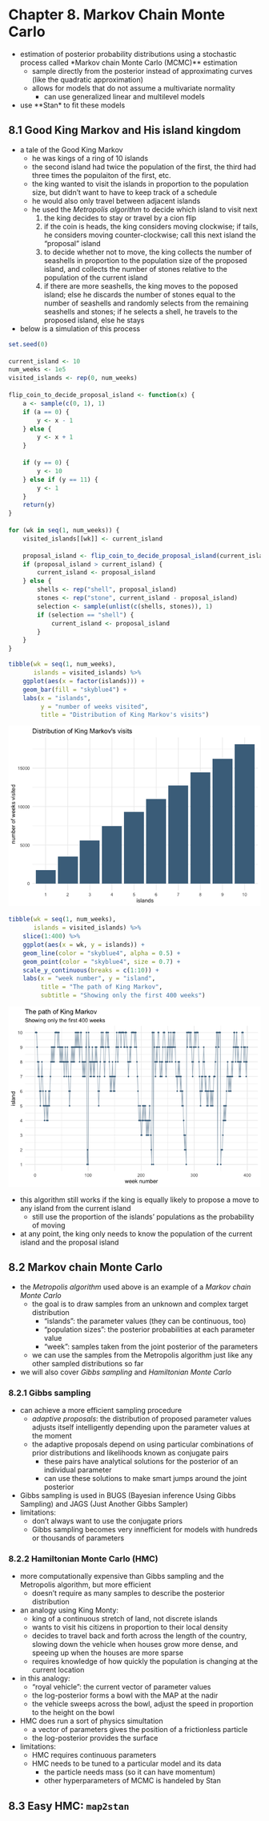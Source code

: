 Chapter 8. Markov Chain Monte Carlo
================

  - estimation of posterior probability distributions using a stochastic
    process called \*Markov chain Monte Carlo (MCMC)\*\* estimation
      - sample directly from the posterior instead of approximating
        curves (like the quadratic approximation)
      - allows for models that do not assume a multivariate normality
          - can use generalized linear and multilevel models
  - use \*\*Stan\* to fit these models

## 8.1 Good King Markov and His island kingdom

  - a tale of the Good King Markov
      - he was kings of a ring of 10 islands
      - the second island had twice the population of the first, the
        third had three times the populaiton of the first, etc.
      - the king wanted to visit the islands in proportion to the
        population size, but didn’t want to have to keep track of a
        schedule
      - he would also only travel between adjacent islands
      - he used the *Metropolis algorithm* to decide which island to
        visit next
        1.  the king decides to stay or travel by a cion flip
        2.  if the coin is heads, the king considers moving clockwise;
            if tails, he considers moving counter-clockwise; call this
            next island the “proposal” island
        3.  to decide whether not to move, the king collects the number
            of seashells in proportion to the population size of the
            proposed island, and collects the number of stones relative
            to the population of the current island
        4.  if there are more seashells, the king moves to the poposed
            island; else he discards the number of stones equal to the
            number of seashells and randomly selects from the remaining
            seashells and stones; if he selects a shell, he travels to
            the proposed island, else he stays
  - below is a simulation of this process

<!-- end list -->

``` r
set.seed(0)

current_island <- 10
num_weeks <- 1e5
visited_islands <- rep(0, num_weeks)

flip_coin_to_decide_proposal_island <- function(x) {
    a <- sample(c(0, 1), 1)
    if (a == 0) {
        y <- x - 1
    } else {
        y <- x + 1
    }
    
    if (y == 0) {
        y <- 10
    } else if (y == 11) {
        y <- 1
    }
    return(y)
}

for (wk in seq(1, num_weeks)) {
    visited_islands[[wk]] <- current_island
    
    proposal_island <- flip_coin_to_decide_proposal_island(current_island)
    if (proposal_island > current_island) {
        current_island <- proposal_island
    } else {
        shells <- rep("shell", proposal_island)
        stones <- rep("stone", current_island - proposal_island)
        selection <- sample(unlist(c(shells, stones)), 1)
        if (selection == "shell") {
            current_island <- proposal_island
        }
    }
}
```

``` r
tibble(wk = seq(1, num_weeks),
       islands = visited_islands) %>%
    ggplot(aes(x = factor(islands))) + 
    geom_bar(fill = "skyblue4") +
    labs(x = "islands",
         y = "number of weeks visited",
         title = "Distribution of King Markov's visits")
```

![](ch8_markov-chain-monte-carlo_files/figure-gfm/unnamed-chunk-2-1.png)<!-- -->

``` r
tibble(wk = seq(1, num_weeks),
       islands = visited_islands) %>%
    slice(1:400) %>%
    ggplot(aes(x = wk, y = islands)) +
    geom_line(color = "skyblue4", alpha = 0.5) +
    geom_point(color = "skyblue4", size = 0.7) +
    scale_y_continuous(breaks = c(1:10)) +
    labs(x = "week number", y = "island",
         title = "The path of King Markov",
         subtitle = "Showing only the first 400 weeks")
```

![](ch8_markov-chain-monte-carlo_files/figure-gfm/unnamed-chunk-3-1.png)<!-- -->

  - this algorithm still works if the king is equally likely to propose
    a move to any island from the current island
      - still use the proportion of the islands’ populations as the
        probability of moving
  - at any point, the king only needs to know the population of the
    current island and the proposal island

## 8.2 Markov chain Monte Carlo

  - the *Metropolis algorithm* used above is an example of a *Markov
    chain Monte Carlo*
      - the goal is to draw samples from an unknown and complex target
        distribution
          - “islands”: the parameter values (they can be continuous,
            too)
          - “population sizes”: the posterior probabilities at each
            parameter value
          - “week”: samples taken from the joint posterior of the
            parameters
      - we can use the samples from the Metropolis algorithm just like
        any other sampled distributions so far
  - we will also cover *Gibbs sampling* and *Hamiltonian Monte Carlo*

### 8.2.1 Gibbs sampling

  - can achieve a more efficient sampling procedure
      - *adaptive proposals*: the distribution of proposed parameter
        values adjusts itself intelligently depending upon the parameter
        values at the moment
      - the adaptive proposals depend on using particular combinations
        of prior distributions and likelihoods known as conjugate pairs
          - these pairs have analytical solutions for the posterior of
            an individual parameter
          - can use these solutions to make smart jumps around the joint
            posterior
  - Gibbs sampling is used in BUGS (Bayesian inference Using Gibbs
    Sampling) and JAGS (Just Another Gibbs Sampler)
  - limitations:
      - don’t always want to use the conjugate priors
      - Gibbs sampling becomes very innefficient for models with
        hundreds or thousands of parameters

### 8.2.2 Hamiltonian Monte Carlo (HMC)

  - more computationally expensive than Gibbs sampling and the
    Metropolis algorithm, but more efficient
      - doesn’t require as many samples to describe the posterior
        distribution
  - an analogy using King Monty:
      - king of a continuous stretch of land, not discrete islands
      - wants to visit his citizens in proportion to their local density
      - decides to travel back and forth across the length of the
        country, slowing down the vehicle when houses grow more dense,
        and speeing up when the houses are more sparse
      - requires knowledge of how quickly the population is changing at
        the current location
  - in this analogy:
      - “royal vehicle”: the current vector of parameter values
      - the log-posterior forms a bowl with the MAP at the nadir
      - the vehicle sweeps across the bowl, adjust the speed in
        proportion to the height on the bowl
  - HMC does run a sort of physics simultation
      - a vector of parameters gives the position of a frictionless
        particle
      - the log-posterior provides the surface
  - limitations:
      - HMC requires continuous parameters
      - HMC needs to be tuned to a particular model and its data
          - the particle needs mass (so it can have momentum)
          - other hyperparameters of MCMC is handeled by Stan

## 8.3 Easy HMC: `map2stan`
